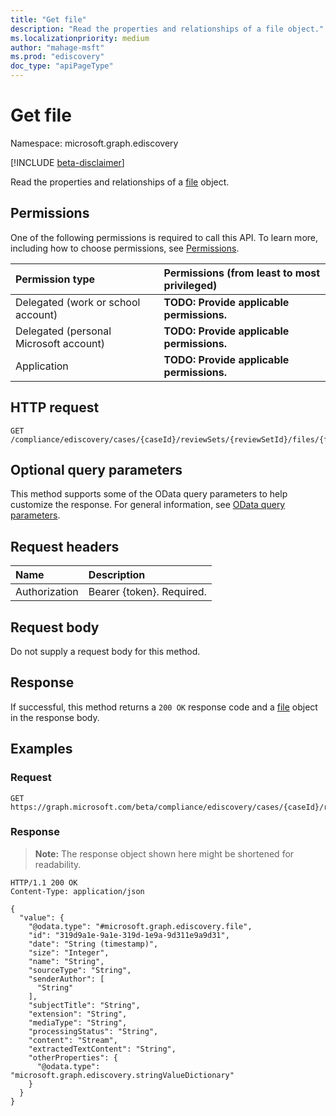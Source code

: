 ```yaml
---
title: "Get file"
description: "Read the properties and relationships of a file object."
ms.localizationpriority: medium
author: "mahage-msft"
ms.prod: "ediscovery"
doc_type: "apiPageType"
---
```


# Get file
Namespace: microsoft.graph.ediscovery

[!INCLUDE [beta-disclaimer](../../includes/beta-disclaimer.md)]

Read the properties and relationships of a [file](../resources/ediscovery-file.md) object.

## Permissions
One of the following permissions is required to call this API. To learn more, including how to choose permissions, see [Permissions](/graph/permissions-reference).

|Permission type|Permissions (from least to most privileged)|
|:---|:---|
|Delegated (work or school account)|**TODO: Provide applicable permissions.**|
|Delegated (personal Microsoft account)|**TODO: Provide applicable permissions.**|
|Application|**TODO: Provide applicable permissions.**|

## HTTP request

<!-- {
  "blockType": "ignored"
}
-->
``` http
GET /compliance/ediscovery/cases/{caseId}/reviewSets/{reviewSetId}/files/{fileId}
```

## Optional query parameters
This method supports some of the OData query parameters to help customize the response. For general information, see [OData query parameters](/graph/query-parameters).

## Request headers
|Name|Description|
|:---|:---|
|Authorization|Bearer {token}. Required.|

## Request body
Do not supply a request body for this method.

## Response

If successful, this method returns a `200 OK` response code and a [file](../resources/ediscovery-file.md) object in the response body.

## Examples

### Request
<!-- {
  "blockType": "request",
  "name": "get_file"
}
-->
``` http
GET https://graph.microsoft.com/beta/compliance/ediscovery/cases/{caseId}/reviewSets/{reviewSetId}/files/{fileId}
```


### Response
>**Note:** The response object shown here might be shortened for readability.
<!-- {
  "blockType": "response",
  "truncated": true,
  "@odata.type": "microsoft.graph.ediscovery.file"
}
-->
``` http
HTTP/1.1 200 OK
Content-Type: application/json

{
  "value": {
    "@odata.type": "#microsoft.graph.ediscovery.file",
    "id": "319d9a1e-9a1e-319d-1e9a-9d311e9a9d31",
    "date": "String (timestamp)",
    "size": "Integer",
    "name": "String",
    "sourceType": "String",
    "senderAuthor": [
      "String"
    ],
    "subjectTitle": "String",
    "extension": "String",
    "mediaType": "String",
    "processingStatus": "String",
    "content": "Stream",
    "extractedTextContent": "String",
    "otherProperties": {
      "@odata.type": "microsoft.graph.ediscovery.stringValueDictionary"
    }
  }
}
```

